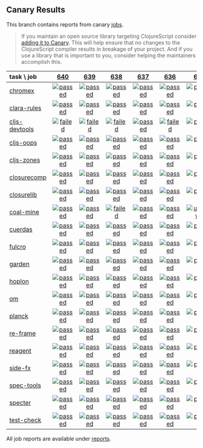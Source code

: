 ## Canary Results

This branch contains reports from canary [jobs](https://github.com/cljs-oss/canary/tree/jobs).

> If you maintain an open source library targeting ClojureScript consider [adding it to Canary](https://github.com/cljs-oss/canary/tree/master#how-to-participate). This will help ensure that no changes to the ClojureScript compiler results in breakage of your project. And if you use a library that is important to you, consider helping the maintainers accomplish this.

[//]: # (begin_overview_table)

| task \ job | <a href="reports/2018/10/30/job-000640-1.10.432-4fb83ef" title="job #640 finished on 2018-10-30">640</a> | <a href="reports/2018/10/29/job-000639-1.10.432-4fb83ef" title="job #639 finished on 2018-10-29">639</a> | <a href="reports/2018/10/28/job-000638-1.10.432-4fb83ef" title="job #638 finished on 2018-10-28">638</a> | <a href="reports/2018/10/27/job-000637-1.10.427-1db8679" title="job #637 finished on 2018-10-27">637</a> | <a href="reports/2018/10/26/job-000636-1.10.473-f7a8c13" title="job #636 finished on 2018-10-26">636</a> | <a href="reports/2018/10/26/job-000635-1.10.427-1db8679" title="job #635 finished on 2018-10-26">635</a> | <a href="reports/2018/10/25/job-000634-1.10.427-1db8679" title="job #634 finished on 2018-10-25">634</a> | <a href="reports/2018/10/25/job-000633-1.10.428-ff6e649" title="job #633 finished on 2018-10-25">633</a> | <a href="reports/2018/10/24/job-000632-1.10.424-6eedd0a" title="job #632 finished on 2018-10-24">632</a> | <a href="reports/2018/10/23/job-000631-1.10.425-b5d676e" title="job #631 finished on 2018-10-23">631</a> |
| :--- | :---: | :---: | :---: | :---: | :---: | :---: | :---: | :---: | :---: | :---: |
| [chromex](https://github.com/binaryage/chromex) | <a href="reports/2018/10/30/job-000640-1.10.432-4fb83ef#-chromex"><img title="passed" src="http://box.binaryage.com/s-passed.svg"><a> | <a href="reports/2018/10/29/job-000639-1.10.432-4fb83ef#-chromex"><img title="passed" src="http://box.binaryage.com/s-passed.svg"><a> | <a href="reports/2018/10/28/job-000638-1.10.432-4fb83ef#-chromex"><img title="passed" src="http://box.binaryage.com/s-passed.svg"><a> | <a href="reports/2018/10/27/job-000637-1.10.427-1db8679#-chromex"><img title="passed" src="http://box.binaryage.com/s-passed.svg"><a> | <a href="reports/2018/10/26/job-000636-1.10.473-f7a8c13#-chromex"><img title="passed" src="http://box.binaryage.com/s-passed.svg"><a> | <a href="reports/2018/10/26/job-000635-1.10.427-1db8679#-chromex"><img title="passed" src="http://box.binaryage.com/s-passed.svg"><a> | <a href="reports/2018/10/25/job-000634-1.10.427-1db8679#-chromex"><img title="passed" src="http://box.binaryage.com/s-passed.svg"><a> | <a href="reports/2018/10/25/job-000633-1.10.428-ff6e649#-chromex"><img title="passed" src="http://box.binaryage.com/s-passed.svg"><a> | <a href="reports/2018/10/24/job-000632-1.10.424-6eedd0a#-chromex"><img title="passed" src="http://box.binaryage.com/s-passed.svg"><a> | <a href="reports/2018/10/23/job-000631-1.10.425-b5d676e#-chromex"><img title="passed" src="http://box.binaryage.com/s-passed.svg"><a> |
| [clara-rules](https://github.com/cerner/clara-rules) | <a href="reports/2018/10/30/job-000640-1.10.432-4fb83ef#-clara-rules"><img title="passed" src="http://box.binaryage.com/s-passed.svg"><a> | <a href="reports/2018/10/29/job-000639-1.10.432-4fb83ef#-clara-rules"><img title="passed" src="http://box.binaryage.com/s-passed.svg"><a> | <a href="reports/2018/10/28/job-000638-1.10.432-4fb83ef#-clara-rules"><img title="passed" src="http://box.binaryage.com/s-passed.svg"><a> | <a href="reports/2018/10/27/job-000637-1.10.427-1db8679#-clara-rules"><img title="passed" src="http://box.binaryage.com/s-passed.svg"><a> | <a href="reports/2018/10/26/job-000636-1.10.473-f7a8c13#-clara-rules"><img title="passed" src="http://box.binaryage.com/s-passed.svg"><a> | <a href="reports/2018/10/26/job-000635-1.10.427-1db8679#-clara-rules"><img title="passed" src="http://box.binaryage.com/s-passed.svg"><a> | <a href="reports/2018/10/25/job-000634-1.10.427-1db8679#-clara-rules"><img title="passed" src="http://box.binaryage.com/s-passed.svg"><a> | <a href="reports/2018/10/25/job-000633-1.10.428-ff6e649#-clara-rules"><img title="passed" src="http://box.binaryage.com/s-passed.svg"><a> | <a href="reports/2018/10/24/job-000632-1.10.424-6eedd0a#-clara-rules"><img title="passed" src="http://box.binaryage.com/s-passed.svg"><a> | <a href="reports/2018/10/23/job-000631-1.10.425-b5d676e#-clara-rules"><img title="passed" src="http://box.binaryage.com/s-passed.svg"><a> |
| [cljs-devtools](https://github.com/binaryage/cljs-devtools) | <a href="reports/2018/10/30/job-000640-1.10.432-4fb83ef#-cljs-devtools"><img title="failed" src="http://box.binaryage.com/s-failed.svg"><a> | <a href="reports/2018/10/29/job-000639-1.10.432-4fb83ef#-cljs-devtools"><img title="failed" src="http://box.binaryage.com/s-failed.svg"><a> | <a href="reports/2018/10/28/job-000638-1.10.432-4fb83ef#-cljs-devtools"><img title="failed" src="http://box.binaryage.com/s-failed.svg"><a> | <a href="reports/2018/10/27/job-000637-1.10.427-1db8679#-cljs-devtools"><img title="passed" src="http://box.binaryage.com/s-passed.svg"><a> | <a href="reports/2018/10/26/job-000636-1.10.473-f7a8c13#-cljs-devtools"><img title="failed" src="http://box.binaryage.com/s-failed.svg"><a> | <a href="reports/2018/10/26/job-000635-1.10.427-1db8679#-cljs-devtools"><img title="passed" src="http://box.binaryage.com/s-passed.svg"><a> | <a href="reports/2018/10/25/job-000634-1.10.427-1db8679#-cljs-devtools"><img title="passed" src="http://box.binaryage.com/s-passed.svg"><a> | <a href="reports/2018/10/25/job-000633-1.10.428-ff6e649#-cljs-devtools"><img title="passed" src="http://box.binaryage.com/s-passed.svg"><a> | <a href="reports/2018/10/24/job-000632-1.10.424-6eedd0a#-cljs-devtools"><img title="passed" src="http://box.binaryage.com/s-passed.svg"><a> | <a href="reports/2018/10/23/job-000631-1.10.425-b5d676e#-cljs-devtools"><img title="passed" src="http://box.binaryage.com/s-passed.svg"><a> |
| [cljs-oops](https://github.com/binaryage/cljs-oops) | <a href="reports/2018/10/30/job-000640-1.10.432-4fb83ef#-cljs-oops"><img title="passed" src="http://box.binaryage.com/s-passed.svg"><a> | <a href="reports/2018/10/29/job-000639-1.10.432-4fb83ef#-cljs-oops"><img title="passed" src="http://box.binaryage.com/s-passed.svg"><a> | <a href="reports/2018/10/28/job-000638-1.10.432-4fb83ef#-cljs-oops"><img title="passed" src="http://box.binaryage.com/s-passed.svg"><a> | <a href="reports/2018/10/27/job-000637-1.10.427-1db8679#-cljs-oops"><img title="passed" src="http://box.binaryage.com/s-passed.svg"><a> | <a href="reports/2018/10/26/job-000636-1.10.473-f7a8c13#-cljs-oops"><img title="passed" src="http://box.binaryage.com/s-passed.svg"><a> | <a href="reports/2018/10/26/job-000635-1.10.427-1db8679#-cljs-oops"><img title="passed" src="http://box.binaryage.com/s-passed.svg"><a> | <a href="reports/2018/10/25/job-000634-1.10.427-1db8679#-cljs-oops"><img title="passed" src="http://box.binaryage.com/s-passed.svg"><a> | <a href="reports/2018/10/25/job-000633-1.10.428-ff6e649#-cljs-oops"><img title="passed" src="http://box.binaryage.com/s-passed.svg"><a> | <a href="reports/2018/10/24/job-000632-1.10.424-6eedd0a#-cljs-oops"><img title="passed" src="http://box.binaryage.com/s-passed.svg"><a> | <a href="reports/2018/10/23/job-000631-1.10.425-b5d676e#-cljs-oops"><img title="passed" src="http://box.binaryage.com/s-passed.svg"><a> |
| [cljs-zones](https://github.com/binaryage/cljs-zones) | <a href="reports/2018/10/30/job-000640-1.10.432-4fb83ef#-cljs-zones"><img title="passed" src="http://box.binaryage.com/s-passed.svg"><a> | <a href="reports/2018/10/29/job-000639-1.10.432-4fb83ef#-cljs-zones"><img title="passed" src="http://box.binaryage.com/s-passed.svg"><a> | <a href="reports/2018/10/28/job-000638-1.10.432-4fb83ef#-cljs-zones"><img title="passed" src="http://box.binaryage.com/s-passed.svg"><a> | <a href="reports/2018/10/27/job-000637-1.10.427-1db8679#-cljs-zones"><img title="passed" src="http://box.binaryage.com/s-passed.svg"><a> | <a href="reports/2018/10/26/job-000636-1.10.473-f7a8c13#-cljs-zones"><img title="passed" src="http://box.binaryage.com/s-passed.svg"><a> | <a href="reports/2018/10/26/job-000635-1.10.427-1db8679#-cljs-zones"><img title="passed" src="http://box.binaryage.com/s-passed.svg"><a> | <a href="reports/2018/10/25/job-000634-1.10.427-1db8679#-cljs-zones"><img title="passed" src="http://box.binaryage.com/s-passed.svg"><a> | <a href="reports/2018/10/25/job-000633-1.10.428-ff6e649#-cljs-zones"><img title="passed" src="http://box.binaryage.com/s-passed.svg"><a> | <a href="reports/2018/10/24/job-000632-1.10.424-6eedd0a#-cljs-zones"><img title="passed" src="http://box.binaryage.com/s-passed.svg"><a> | <a href="reports/2018/10/23/job-000631-1.10.425-b5d676e#-cljs-zones"><img title="passed" src="http://box.binaryage.com/s-passed.svg"><a> |
| [closurecomp](https://github.com/mfikes/closurecomp) | <a href="reports/2018/10/30/job-000640-1.10.432-4fb83ef#-closurecomp"><img title="passed" src="http://box.binaryage.com/s-passed.svg"><a> | <a href="reports/2018/10/29/job-000639-1.10.432-4fb83ef#-closurecomp"><img title="passed" src="http://box.binaryage.com/s-passed.svg"><a> | <a href="reports/2018/10/28/job-000638-1.10.432-4fb83ef#-closurecomp"><img title="passed" src="http://box.binaryage.com/s-passed.svg"><a> | <a href="reports/2018/10/27/job-000637-1.10.427-1db8679#-closurecomp"><img title="passed" src="http://box.binaryage.com/s-passed.svg"><a> | <a href="reports/2018/10/26/job-000636-1.10.473-f7a8c13#-closurecomp"><img title="passed" src="http://box.binaryage.com/s-passed.svg"><a> | <a href="reports/2018/10/26/job-000635-1.10.427-1db8679#-closurecomp"><img title="passed" src="http://box.binaryage.com/s-passed.svg"><a> | <a href="reports/2018/10/25/job-000634-1.10.427-1db8679#-closurecomp"><img title="passed" src="http://box.binaryage.com/s-passed.svg"><a> | <a href="reports/2018/10/25/job-000633-1.10.428-ff6e649#-closurecomp"><img title="passed" src="http://box.binaryage.com/s-passed.svg"><a> | <a href="reports/2018/10/24/job-000632-1.10.424-6eedd0a#-closurecomp"><img title="passed" src="http://box.binaryage.com/s-passed.svg"><a> | <a href="reports/2018/10/23/job-000631-1.10.425-b5d676e#-closurecomp"><img title="passed" src="http://box.binaryage.com/s-passed.svg"><a> |
| [closurelib](https://github.com/mfikes/closurelib) | <a href="reports/2018/10/30/job-000640-1.10.432-4fb83ef#-closurelib"><img title="passed" src="http://box.binaryage.com/s-passed.svg"><a> | <a href="reports/2018/10/29/job-000639-1.10.432-4fb83ef#-closurelib"><img title="passed" src="http://box.binaryage.com/s-passed.svg"><a> | <a href="reports/2018/10/28/job-000638-1.10.432-4fb83ef#-closurelib"><img title="passed" src="http://box.binaryage.com/s-passed.svg"><a> | <a href="reports/2018/10/27/job-000637-1.10.427-1db8679#-closurelib"><img title="passed" src="http://box.binaryage.com/s-passed.svg"><a> | <a href="reports/2018/10/26/job-000636-1.10.473-f7a8c13#-closurelib"><img title="passed" src="http://box.binaryage.com/s-passed.svg"><a> | <a href="reports/2018/10/26/job-000635-1.10.427-1db8679#-closurelib"><img title="passed" src="http://box.binaryage.com/s-passed.svg"><a> | <a href="reports/2018/10/25/job-000634-1.10.427-1db8679#-closurelib"><img title="passed" src="http://box.binaryage.com/s-passed.svg"><a> | <a href="reports/2018/10/25/job-000633-1.10.428-ff6e649#-closurelib"><img title="passed" src="http://box.binaryage.com/s-passed.svg"><a> | <a href="reports/2018/10/24/job-000632-1.10.424-6eedd0a#-closurelib"><img title="passed" src="http://box.binaryage.com/s-passed.svg"><a> | <a href="reports/2018/10/23/job-000631-1.10.425-b5d676e#-closurelib"><img title="passed" src="http://box.binaryage.com/s-passed.svg"><a> |
| [coal-mine](https://github.com/mfikes/coal-mine) | <a href="reports/2018/10/30/job-000640-1.10.432-4fb83ef#-coal-mine"><img title="passed" src="http://box.binaryage.com/s-passed.svg"><a> | <a href="reports/2018/10/29/job-000639-1.10.432-4fb83ef#-coal-mine"><img title="passed" src="http://box.binaryage.com/s-passed.svg"><a> | <a href="reports/2018/10/28/job-000638-1.10.432-4fb83ef#-coal-mine"><img title="failed" src="http://box.binaryage.com/s-failed.svg"><a> | <a href="reports/2018/10/27/job-000637-1.10.427-1db8679#-coal-mine"><img title="passed" src="http://box.binaryage.com/s-passed.svg"><a> | <a href="reports/2018/10/26/job-000636-1.10.473-f7a8c13#-coal-mine"><img title="passed" src="http://box.binaryage.com/s-passed.svg"><a> | <a href="reports/2018/10/26/job-000635-1.10.427-1db8679#-coal-mine"><img title="unknown" src="http://box.binaryage.com/s-unknown.svg"><a> | <a href="reports/2018/10/25/job-000634-1.10.427-1db8679#-coal-mine"><img title="passed" src="http://box.binaryage.com/s-passed.svg"><a> | <a href="reports/2018/10/25/job-000633-1.10.428-ff6e649#-coal-mine"><img title="passed" src="http://box.binaryage.com/s-passed.svg"><a> | <a href="reports/2018/10/24/job-000632-1.10.424-6eedd0a#-coal-mine"><img title="passed" src="http://box.binaryage.com/s-passed.svg"><a> | <a href="reports/2018/10/23/job-000631-1.10.425-b5d676e#-coal-mine"><img title="passed" src="http://box.binaryage.com/s-passed.svg"><a> |
| [cuerdas](https://github.com/funcool/cuerdas) | <a href="reports/2018/10/30/job-000640-1.10.432-4fb83ef#-cuerdas"><img title="passed" src="http://box.binaryage.com/s-passed.svg"><a> | <a href="reports/2018/10/29/job-000639-1.10.432-4fb83ef#-cuerdas"><img title="passed" src="http://box.binaryage.com/s-passed.svg"><a> | <a href="reports/2018/10/28/job-000638-1.10.432-4fb83ef#-cuerdas"><img title="passed" src="http://box.binaryage.com/s-passed.svg"><a> | <a href="reports/2018/10/27/job-000637-1.10.427-1db8679#-cuerdas"><img title="passed" src="http://box.binaryage.com/s-passed.svg"><a> | <a href="reports/2018/10/26/job-000636-1.10.473-f7a8c13#-cuerdas"><img title="passed" src="http://box.binaryage.com/s-passed.svg"><a> | <a href="reports/2018/10/26/job-000635-1.10.427-1db8679#-cuerdas"><img title="passed" src="http://box.binaryage.com/s-passed.svg"><a> | <a href="reports/2018/10/25/job-000634-1.10.427-1db8679#-cuerdas"><img title="passed" src="http://box.binaryage.com/s-passed.svg"><a> | <a href="reports/2018/10/25/job-000633-1.10.428-ff6e649#-cuerdas"><img title="passed" src="http://box.binaryage.com/s-passed.svg"><a> | <a href="reports/2018/10/24/job-000632-1.10.424-6eedd0a#-cuerdas"><img title="passed" src="http://box.binaryage.com/s-passed.svg"><a> | <a href="reports/2018/10/23/job-000631-1.10.425-b5d676e#-cuerdas"><img title="passed" src="http://box.binaryage.com/s-passed.svg"><a> |
| [fulcro](https://github.com/fulcrologic/fulcro) | <a href="reports/2018/10/30/job-000640-1.10.432-4fb83ef#-fulcro"><img title="passed" src="http://box.binaryage.com/s-passed.svg"><a> | <a href="reports/2018/10/29/job-000639-1.10.432-4fb83ef#-fulcro"><img title="passed" src="http://box.binaryage.com/s-passed.svg"><a> | <a href="reports/2018/10/28/job-000638-1.10.432-4fb83ef#-fulcro"><img title="passed" src="http://box.binaryage.com/s-passed.svg"><a> | <a href="reports/2018/10/27/job-000637-1.10.427-1db8679#-fulcro"><img title="passed" src="http://box.binaryage.com/s-passed.svg"><a> | <a href="reports/2018/10/26/job-000636-1.10.473-f7a8c13#-fulcro"><img title="passed" src="http://box.binaryage.com/s-passed.svg"><a> | <a href="reports/2018/10/26/job-000635-1.10.427-1db8679#-fulcro"><img title="passed" src="http://box.binaryage.com/s-passed.svg"><a> | <a href="reports/2018/10/25/job-000634-1.10.427-1db8679#-fulcro"><img title="passed" src="http://box.binaryage.com/s-passed.svg"><a> | <a href="reports/2018/10/25/job-000633-1.10.428-ff6e649#-fulcro"><img title="passed" src="http://box.binaryage.com/s-passed.svg"><a> | <a href="reports/2018/10/24/job-000632-1.10.424-6eedd0a#-fulcro"><img title="passed" src="http://box.binaryage.com/s-passed.svg"><a> | <a href="reports/2018/10/23/job-000631-1.10.425-b5d676e#-fulcro"><img title="passed" src="http://box.binaryage.com/s-passed.svg"><a> |
| [garden](https://github.com/noprompt/garden) | <a href="reports/2018/10/30/job-000640-1.10.432-4fb83ef#-garden"><img title="passed" src="http://box.binaryage.com/s-passed.svg"><a> | <a href="reports/2018/10/29/job-000639-1.10.432-4fb83ef#-garden"><img title="passed" src="http://box.binaryage.com/s-passed.svg"><a> | <a href="reports/2018/10/28/job-000638-1.10.432-4fb83ef#-garden"><img title="passed" src="http://box.binaryage.com/s-passed.svg"><a> | <a href="reports/2018/10/27/job-000637-1.10.427-1db8679#-garden"><img title="passed" src="http://box.binaryage.com/s-passed.svg"><a> | <a href="reports/2018/10/26/job-000636-1.10.473-f7a8c13#-garden"><img title="passed" src="http://box.binaryage.com/s-passed.svg"><a> | <a href="reports/2018/10/26/job-000635-1.10.427-1db8679#-garden"><img title="passed" src="http://box.binaryage.com/s-passed.svg"><a> | <a href="reports/2018/10/25/job-000634-1.10.427-1db8679#-garden"><img title="passed" src="http://box.binaryage.com/s-passed.svg"><a> | <a href="reports/2018/10/25/job-000633-1.10.428-ff6e649#-garden"><img title="passed" src="http://box.binaryage.com/s-passed.svg"><a> | <a href="reports/2018/10/24/job-000632-1.10.424-6eedd0a#-garden"><img title="passed" src="http://box.binaryage.com/s-passed.svg"><a> | <a href="reports/2018/10/23/job-000631-1.10.425-b5d676e#-garden"><img title="passed" src="http://box.binaryage.com/s-passed.svg"><a> |
| [hoplon](https://github.com/hoplon/hoplon) | <a href="reports/2018/10/30/job-000640-1.10.432-4fb83ef#-hoplon"><img title="passed" src="http://box.binaryage.com/s-passed.svg"><a> | <a href="reports/2018/10/29/job-000639-1.10.432-4fb83ef#-hoplon"><img title="passed" src="http://box.binaryage.com/s-passed.svg"><a> | <a href="reports/2018/10/28/job-000638-1.10.432-4fb83ef#-hoplon"><img title="passed" src="http://box.binaryage.com/s-passed.svg"><a> | <a href="reports/2018/10/27/job-000637-1.10.427-1db8679#-hoplon"><img title="passed" src="http://box.binaryage.com/s-passed.svg"><a> | <a href="reports/2018/10/26/job-000636-1.10.473-f7a8c13#-hoplon"><img title="passed" src="http://box.binaryage.com/s-passed.svg"><a> | <a href="reports/2018/10/26/job-000635-1.10.427-1db8679#-hoplon"><img title="passed" src="http://box.binaryage.com/s-passed.svg"><a> | <a href="reports/2018/10/25/job-000634-1.10.427-1db8679#-hoplon"><img title="passed" src="http://box.binaryage.com/s-passed.svg"><a> | <a href="reports/2018/10/25/job-000633-1.10.428-ff6e649#-hoplon"><img title="passed" src="http://box.binaryage.com/s-passed.svg"><a> | <a href="reports/2018/10/24/job-000632-1.10.424-6eedd0a#-hoplon"><img title="passed" src="http://box.binaryage.com/s-passed.svg"><a> | <a href="reports/2018/10/23/job-000631-1.10.425-b5d676e#-hoplon"><img title="passed" src="http://box.binaryage.com/s-passed.svg"><a> |
| [om](https://github.com/omcljs/om) | <a href="reports/2018/10/30/job-000640-1.10.432-4fb83ef#-om"><img title="passed" src="http://box.binaryage.com/s-passed.svg"><a> | <a href="reports/2018/10/29/job-000639-1.10.432-4fb83ef#-om"><img title="passed" src="http://box.binaryage.com/s-passed.svg"><a> | <a href="reports/2018/10/28/job-000638-1.10.432-4fb83ef#-om"><img title="passed" src="http://box.binaryage.com/s-passed.svg"><a> | <a href="reports/2018/10/27/job-000637-1.10.427-1db8679#-om"><img title="passed" src="http://box.binaryage.com/s-passed.svg"><a> | <a href="reports/2018/10/26/job-000636-1.10.473-f7a8c13#-om"><img title="passed" src="http://box.binaryage.com/s-passed.svg"><a> | <a href="reports/2018/10/26/job-000635-1.10.427-1db8679#-om"><img title="passed" src="http://box.binaryage.com/s-passed.svg"><a> | <a href="reports/2018/10/25/job-000634-1.10.427-1db8679#-om"><img title="passed" src="http://box.binaryage.com/s-passed.svg"><a> | <a href="reports/2018/10/25/job-000633-1.10.428-ff6e649#-om"><img title="passed" src="http://box.binaryage.com/s-passed.svg"><a> | <a href="reports/2018/10/24/job-000632-1.10.424-6eedd0a#-om"><img title="passed" src="http://box.binaryage.com/s-passed.svg"><a> | <a href="reports/2018/10/23/job-000631-1.10.425-b5d676e#-om"><img title="passed" src="http://box.binaryage.com/s-passed.svg"><a> |
| [planck](https://github.com/planck-repl/planck) | <a href="reports/2018/10/30/job-000640-1.10.432-4fb83ef#-planck"><img title="passed" src="http://box.binaryage.com/s-passed.svg"><a> | <a href="reports/2018/10/29/job-000639-1.10.432-4fb83ef#-planck"><img title="passed" src="http://box.binaryage.com/s-passed.svg"><a> | <a href="reports/2018/10/28/job-000638-1.10.432-4fb83ef#-planck"><img title="passed" src="http://box.binaryage.com/s-passed.svg"><a> | <a href="reports/2018/10/27/job-000637-1.10.427-1db8679#-planck"><img title="passed" src="http://box.binaryage.com/s-passed.svg"><a> | <a href="reports/2018/10/26/job-000636-1.10.473-f7a8c13#-planck"><img title="passed" src="http://box.binaryage.com/s-passed.svg"><a> | <a href="reports/2018/10/26/job-000635-1.10.427-1db8679#-planck"><img title="passed" src="http://box.binaryage.com/s-passed.svg"><a> | <a href="reports/2018/10/25/job-000634-1.10.427-1db8679#-planck"><img title="passed" src="http://box.binaryage.com/s-passed.svg"><a> | <a href="reports/2018/10/25/job-000633-1.10.428-ff6e649#-planck"><img title="passed" src="http://box.binaryage.com/s-passed.svg"><a> | <a href="reports/2018/10/24/job-000632-1.10.424-6eedd0a#-planck"><img title="passed" src="http://box.binaryage.com/s-passed.svg"><a> | <a href="reports/2018/10/23/job-000631-1.10.425-b5d676e#-planck"><img title="passed" src="http://box.binaryage.com/s-passed.svg"><a> |
| [re-frame](https://github.com/Day8/re-frame) | <a href="reports/2018/10/30/job-000640-1.10.432-4fb83ef#-re-frame"><img title="passed" src="http://box.binaryage.com/s-passed.svg"><a> | <a href="reports/2018/10/29/job-000639-1.10.432-4fb83ef#-re-frame"><img title="passed" src="http://box.binaryage.com/s-passed.svg"><a> | <a href="reports/2018/10/28/job-000638-1.10.432-4fb83ef#-re-frame"><img title="passed" src="http://box.binaryage.com/s-passed.svg"><a> | <a href="reports/2018/10/27/job-000637-1.10.427-1db8679#-re-frame"><img title="passed" src="http://box.binaryage.com/s-passed.svg"><a> | <a href="reports/2018/10/26/job-000636-1.10.473-f7a8c13#-re-frame"><img title="passed" src="http://box.binaryage.com/s-passed.svg"><a> | <a href="reports/2018/10/26/job-000635-1.10.427-1db8679#-re-frame"><img title="passed" src="http://box.binaryage.com/s-passed.svg"><a> | <a href="reports/2018/10/25/job-000634-1.10.427-1db8679#-re-frame"><img title="passed" src="http://box.binaryage.com/s-passed.svg"><a> | <a href="reports/2018/10/25/job-000633-1.10.428-ff6e649#-re-frame"><img title="passed" src="http://box.binaryage.com/s-passed.svg"><a> | <a href="reports/2018/10/24/job-000632-1.10.424-6eedd0a#-re-frame"><img title="passed" src="http://box.binaryage.com/s-passed.svg"><a> | <a href="reports/2018/10/23/job-000631-1.10.425-b5d676e#-re-frame"><img title="passed" src="http://box.binaryage.com/s-passed.svg"><a> |
| [reagent](https://github.com/reagent-project/reagent) | <a href="reports/2018/10/30/job-000640-1.10.432-4fb83ef#-reagent"><img title="passed" src="http://box.binaryage.com/s-passed.svg"><a> | <a href="reports/2018/10/29/job-000639-1.10.432-4fb83ef#-reagent"><img title="passed" src="http://box.binaryage.com/s-passed.svg"><a> | <a href="reports/2018/10/28/job-000638-1.10.432-4fb83ef#-reagent"><img title="passed" src="http://box.binaryage.com/s-passed.svg"><a> | <a href="reports/2018/10/27/job-000637-1.10.427-1db8679#-reagent"><img title="passed" src="http://box.binaryage.com/s-passed.svg"><a> | <a href="reports/2018/10/26/job-000636-1.10.473-f7a8c13#-reagent"><img title="passed" src="http://box.binaryage.com/s-passed.svg"><a> | <a href="reports/2018/10/26/job-000635-1.10.427-1db8679#-reagent"><img title="passed" src="http://box.binaryage.com/s-passed.svg"><a> | <a href="reports/2018/10/25/job-000634-1.10.427-1db8679#-reagent"><img title="passed" src="http://box.binaryage.com/s-passed.svg"><a> | <a href="reports/2018/10/25/job-000633-1.10.428-ff6e649#-reagent"><img title="passed" src="http://box.binaryage.com/s-passed.svg"><a> | <a href="reports/2018/10/24/job-000632-1.10.424-6eedd0a#-reagent"><img title="passed" src="http://box.binaryage.com/s-passed.svg"><a> | <a href="reports/2018/10/23/job-000631-1.10.425-b5d676e#-reagent"><img title="passed" src="http://box.binaryage.com/s-passed.svg"><a> |
| [side-fx](https://github.com/cljsrn/side-fx) | <a href="reports/2018/10/30/job-000640-1.10.432-4fb83ef#-side-fx"><img title="passed" src="http://box.binaryage.com/s-passed.svg"><a> | <a href="reports/2018/10/29/job-000639-1.10.432-4fb83ef#-side-fx"><img title="passed" src="http://box.binaryage.com/s-passed.svg"><a> | <a href="reports/2018/10/28/job-000638-1.10.432-4fb83ef#-side-fx"><img title="passed" src="http://box.binaryage.com/s-passed.svg"><a> | <a href="reports/2018/10/27/job-000637-1.10.427-1db8679#-side-fx"><img title="passed" src="http://box.binaryage.com/s-passed.svg"><a> | <a href="reports/2018/10/26/job-000636-1.10.473-f7a8c13#-side-fx"><img title="passed" src="http://box.binaryage.com/s-passed.svg"><a> | <a href="reports/2018/10/26/job-000635-1.10.427-1db8679#-side-fx"><img title="passed" src="http://box.binaryage.com/s-passed.svg"><a> | <a href="reports/2018/10/25/job-000634-1.10.427-1db8679#-side-fx"><img title="passed" src="http://box.binaryage.com/s-passed.svg"><a> | <a href="reports/2018/10/25/job-000633-1.10.428-ff6e649#-side-fx"><img title="passed" src="http://box.binaryage.com/s-passed.svg"><a> | <a href="reports/2018/10/24/job-000632-1.10.424-6eedd0a#-side-fx"><img title="passed" src="http://box.binaryage.com/s-passed.svg"><a> | <a href="reports/2018/10/23/job-000631-1.10.425-b5d676e#-side-fx"><img title="passed" src="http://box.binaryage.com/s-passed.svg"><a> |
| [spec-tools](https://github.com/metosin/spec-tools) | <a href="reports/2018/10/30/job-000640-1.10.432-4fb83ef#-spec-tools"><img title="passed" src="http://box.binaryage.com/s-passed.svg"><a> | <a href="reports/2018/10/29/job-000639-1.10.432-4fb83ef#-spec-tools"><img title="passed" src="http://box.binaryage.com/s-passed.svg"><a> | <a href="reports/2018/10/28/job-000638-1.10.432-4fb83ef#-spec-tools"><img title="passed" src="http://box.binaryage.com/s-passed.svg"><a> | <a href="reports/2018/10/27/job-000637-1.10.427-1db8679#-spec-tools"><img title="passed" src="http://box.binaryage.com/s-passed.svg"><a> | <a href="reports/2018/10/26/job-000636-1.10.473-f7a8c13#-spec-tools"><img title="passed" src="http://box.binaryage.com/s-passed.svg"><a> | <a href="reports/2018/10/26/job-000635-1.10.427-1db8679#-spec-tools"><img title="passed" src="http://box.binaryage.com/s-passed.svg"><a> | <a href="reports/2018/10/25/job-000634-1.10.427-1db8679#-spec-tools"><img title="passed" src="http://box.binaryage.com/s-passed.svg"><a> | <a href="reports/2018/10/25/job-000633-1.10.428-ff6e649#-spec-tools"><img title="passed" src="http://box.binaryage.com/s-passed.svg"><a> | <a href="reports/2018/10/24/job-000632-1.10.424-6eedd0a#-spec-tools"><img title="passed" src="http://box.binaryage.com/s-passed.svg"><a> | <a href="reports/2018/10/23/job-000631-1.10.425-b5d676e#-spec-tools"><img title="passed" src="http://box.binaryage.com/s-passed.svg"><a> |
| [specter](https://github.com/nathanmarz/specter) | <a href="reports/2018/10/30/job-000640-1.10.432-4fb83ef#-specter"><img title="passed" src="http://box.binaryage.com/s-passed.svg"><a> | <a href="reports/2018/10/29/job-000639-1.10.432-4fb83ef#-specter"><img title="passed" src="http://box.binaryage.com/s-passed.svg"><a> | <a href="reports/2018/10/28/job-000638-1.10.432-4fb83ef#-specter"><img title="passed" src="http://box.binaryage.com/s-passed.svg"><a> | <a href="reports/2018/10/27/job-000637-1.10.427-1db8679#-specter"><img title="passed" src="http://box.binaryage.com/s-passed.svg"><a> | <a href="reports/2018/10/26/job-000636-1.10.473-f7a8c13#-specter"><img title="passed" src="http://box.binaryage.com/s-passed.svg"><a> | <a href="reports/2018/10/26/job-000635-1.10.427-1db8679#-specter"><img title="passed" src="http://box.binaryage.com/s-passed.svg"><a> | <a href="reports/2018/10/25/job-000634-1.10.427-1db8679#-specter"><img title="passed" src="http://box.binaryage.com/s-passed.svg"><a> | <a href="reports/2018/10/25/job-000633-1.10.428-ff6e649#-specter"><img title="passed" src="http://box.binaryage.com/s-passed.svg"><a> | <a href="reports/2018/10/24/job-000632-1.10.424-6eedd0a#-specter"><img title="passed" src="http://box.binaryage.com/s-passed.svg"><a> | <a href="reports/2018/10/23/job-000631-1.10.425-b5d676e#-specter"><img title="passed" src="http://box.binaryage.com/s-passed.svg"><a> |
| [test-check](https://github.com/clojure/test.check) | <a href="reports/2018/10/30/job-000640-1.10.432-4fb83ef#-test-check"><img title="passed" src="http://box.binaryage.com/s-passed.svg"><a> | <a href="reports/2018/10/29/job-000639-1.10.432-4fb83ef#-test-check"><img title="passed" src="http://box.binaryage.com/s-passed.svg"><a> | <a href="reports/2018/10/28/job-000638-1.10.432-4fb83ef#-test-check"><img title="passed" src="http://box.binaryage.com/s-passed.svg"><a> | <a href="reports/2018/10/27/job-000637-1.10.427-1db8679#-test-check"><img title="passed" src="http://box.binaryage.com/s-passed.svg"><a> | <a href="reports/2018/10/26/job-000636-1.10.473-f7a8c13#-test-check"><img title="passed" src="http://box.binaryage.com/s-passed.svg"><a> | <a href="reports/2018/10/26/job-000635-1.10.427-1db8679#-test-check"><img title="passed" src="http://box.binaryage.com/s-passed.svg"><a> | <a href="reports/2018/10/25/job-000634-1.10.427-1db8679#-test-check"><img title="passed" src="http://box.binaryage.com/s-passed.svg"><a> | <a href="reports/2018/10/25/job-000633-1.10.428-ff6e649#-test-check"><img title="passed" src="http://box.binaryage.com/s-passed.svg"><a> | <a href="reports/2018/10/24/job-000632-1.10.424-6eedd0a#-test-check"><img title="passed" src="http://box.binaryage.com/s-passed.svg"><a> | <a href="reports/2018/10/23/job-000631-1.10.425-b5d676e#-test-check"><img title="passed" src="http://box.binaryage.com/s-passed.svg"><a> |

[//]: # (end_overview_table)

All job reports are available under [reports](reports).
